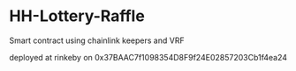 # HH-Lottery-Raffle
Smart contract using chainlink keepers and VRF

deployed at rinkeby on 0x37BAAC7f1098354D8F9f24E02857203Cb1f4ea24
